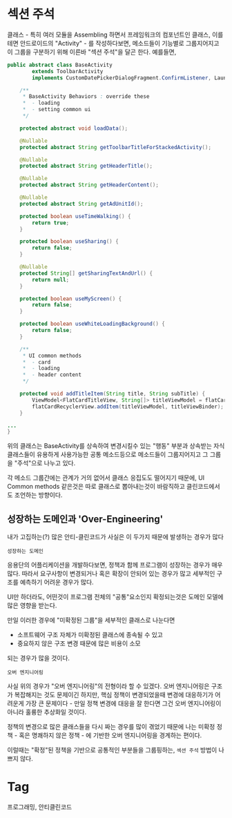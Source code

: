섹션 주석
=======

클래스 - 특히 여러 모듈을 Assembling 하면서 프레임워크의 컴포넌트인 클래스, 이를테면 안드로이드의 "Activity" - 를 작성하다보면, 메소드들이 기능별로 그룹지어지고 이 그룹을 구분하기 위해 이른바 "섹션 주석"을 달곤 한다. 예를들면,

```java
public abstract class BaseActivity
        extends ToolbarActivity
        implements CustomDatePickerDialogFragment.ConfirmListener, LaunchingPresenter.View {

    /**
     * BaseActivity Behaviors : override these
     *  - loading
     *  - setting common ui
     */

    protected abstract void loadData();

    @Nullable
    protected abstract String getToolbarTitleForStackedActivity();

    @Nullable
    protected abstract String getHeaderTitle();

    @Nullable
    protected abstract String getHeaderContent();

    @Nullable
    protected abstract String getAdUnitId();

    protected boolean useTimeWalking() {
        return true;
    }

    protected boolean useSharing() {
        return false;
    }

    @Nullable
    protected String[] getSharingTextAndUrl() {
        return null;
    }

    protected boolean useMyScreen() {
        return false;
    }

    protected boolean useWhiteLoadingBackground() {
        return false;
    }

    /**
     * UI common methods
     *  - card
     *  - loading
     *  - header content
     */

    protected void addTitleItem(String title, String subTitle) {
        ViewModel<FlatCardTitleView, String[]> titleViewModel = flatCardRecyclerView.makeTitleViewModel(title, subTitle);
        flatCardRecyclerView.addItem(titleViewModel, titleViewBinder);
    }

...
}
```

위의 클래스는 BaseActivity를 상속하여 변경시킬수 있는 "행동" 부분과 상속받는 자식 클래스들이 유용하게 사용가능한 공통 메소드등으로 메소드들이 그룹지어지고 그 그룹을 "주석"으로 나누고 있다.

각 메소드 그룹간에는 관계가 거의 없어서 클래스 응집도도 떨어지기 때문에, UI Common methods 같은것은 따로 클래스로 뽑아내는것이 바람직하고 클린코드에서도 조언하는 방향이다.

## 성장하는 도메인과 'Over-Engineering'

내가 고집하는(?) 많은 안티-클린코드가 사실은 이 두가지 때문에 발생하는 경우가 많다

```
성장하는 도메인
```

응용단의 어플리케이션을 개발하다보면, 정책과 함께 프로그램이 성장하는 경우가 매우 많다. 따라서 요구사항이 변경되거나 혹은 확장이 안되어 있는 경우가 많고 세부적인 구조를 예측하기 어려운 경우가 많다.

UI만 하더라도, 어떤것이 프로그램 전체의 "공통"요소인지 확정되는것은 도메인 모델에 많은 영향을 받는다.

만일 이러한 경우에 "미확정된 그룹"을 세부적인 클래스로 나눈다면

 * 소프트웨어 구조 자체가 미확정된 클래스에 종속될 수 있고
 * 중요하지 않은 구조 변경 때문에 많은 비용이 소모

되는 경우가 많을 것이다.

```
오버 엔지니어링
``` 

사실 위의 경우가 "오버 엔지니어링"의 전형이라 할 수 있겠다. 오버 엔지니어링은 구조가 복잡해지는 것도 문제이긴 하지만, 핵심 정책이 변경되었을때 변경에 대응하기가 어려운게 가장 큰 문제이다 - 만일 정책 변경에 대응을 잘 한다면 그건 오버 엔지니어링이 아니라 훌륭한 추상화일 것이다.

정책의 변경으로 많은 클래스들을 다시 짜는 경우를 많이 겪었기 때문에 나는 미확정 정책 - 혹은 명쾌하지 않은 정책 - 에 기반한 오버 엔지니어링을 경계하는 편이다.

이럴때는 "확정"된 정책을 기반으로 공통적인 부분들을 그룹핑하는, ``섹션 주석`` 방법이 나쁘지 않다.

Tag
====
프로그래밍, 안티클린코드
